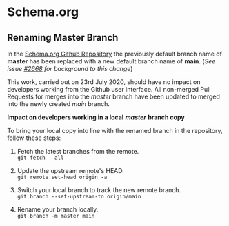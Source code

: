 # Schema.org

## Renaming Master Branch 

In the [Schema.org Github Repository](https://github.com/schemaorg/schemaorg) the previously default branch name of **master** has been replaced with a new default branch name of **main**. (_See issue [#2668](https://github.com/schemaorg/schemaorg/issues/2668) for background to this change_)

This work, carried out on 23rd July 2020, should have no impact on developers working from the Github user interface. All non-merged Pull Requests for merges into the *master* branch have been updated to merged into the newly created *main* branch.

**Impact on developers working in a local** ***master*** **branch copy**

To bring your local copy into line with the renamed branch in the repository, follow these steps:

1. Fetch the latest branches from the remote.  
```git fetch --all```  


2. Update the upstream remote's HEAD.  
```git remote set-head origin -a```  


3. Switch your local branch to track the new remote branch.  
```git branch --set-upstream-to origin/main```  


4. Rename your branch locally.  
```git branch -m master main```  



